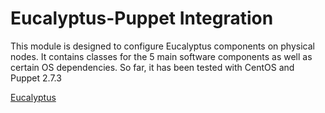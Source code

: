 Eucalyptus-Puppet Integration
=============================

This module is designed to configure Eucalyptus components on physical nodes. It contains classes for the 5 main software components as well as certain OS dependencies. So far, it has been tested with CentOS and Puppet 2.7.3

[Eucalyptus](http://www.eucalyptus.com)
